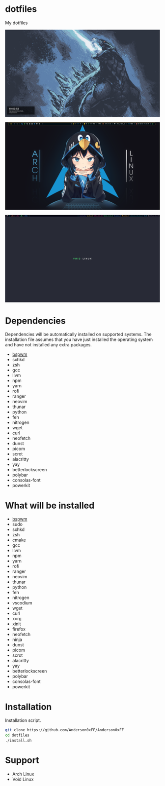 # dotfiles
My dotfiles


![Anderson Almeida - dotfiles](./desk1.png "Anderson Almeida - dotfiles")

![Anderson Almeida - dotfiles](./desk2.png "Anderson Almeida - dotfiles")

![Anderson Almeida - dotfiles](./desk3.png "Anderson Almeida - dotfiles")
# Dependencies
Dependencies will be automatically installed on supported systems. The installation file assumes that you have just installed the operating system and have not installed any extra packages.

+ [bspwm](https://github.com/baskerville/bspwm)
+ sxhkd
+ zsh
+ gcc
+ llvm
+ npm
+ yarn
+ rofi
+ ranger
+ neovim
+ thunar
+ python
+ feh
+ nitrogen
+ wget
+ curl
+ neofetch
+ dunst 
+ picom
+ scrot
+ alacritty
+ yay
+ betterlockscreen
+ polybar
+ consolas-font
+ powerkit

# What will be installed
+ [bspwm](https://github.com/baskerville/bspwm)
+ sudo
+ sxhkd
+ zsh
+ cmake
+ gcc
+ llvm
+ npm
+ yarn
+ rofi
+ ranger
+ neovim
+ thunar
+ python
+ feh
+ nitrogen
+ vscodium
+ wget
+ curl
+ xorg
+ xinit
+ firefox
+ neofetch
+ ninja
+ dunst 
+ picom
+ scrot
+ alacritty
+ yay
+ betterlockscreen
+ polybar
+ consolas-font
+ powerkit

# Installation
Installation script.
```bash
git clone https://github.com/Anderson0xFF/Anderson0xFF
cd dotfiles
./install.sh
```

# Support
+ Arch Linux
+ Void Linux